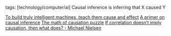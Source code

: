 tags: [technology/computer/ai]
Causal inference is inferring that X caused Y

[To build truly intelligent machines, teach them cause and effect](https://www.quantamagazine.org/to-build-truly-intelligent-machines-teach-them-cause-and-effect-20180515/)
[A primer on causal inference](https://www.erikphoel.com/blog/a-primer-on-causal-emergence)
[The math of causation puzzle](https://www.quantamagazine.org/the-math-of-causation-puzzle-20180530/)
[If correlation doesn’t imply causation, then what does? - Michael Nielsen](http://www.michaelnielsen.org/ddi/if-correlation-doesnt-imply-causation-then-what-does/)